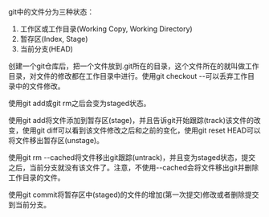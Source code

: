 git中的文件分为三种状态：
1. 工作区或工作目录(Working Copy, Working Directory)
2. 暂存区(Index, Stage)
3. 当前分支(HEAD)

创建一个git仓库后，把一个文件放到.git所在的目录，这个文件所在的就叫做工作目录，对文件的修改都在工作目录中进行。使用git checkout --可以丢弃工作目录中的文件修改。

使用git add或git rm之后会变为staged状态。

使用git add将文件添加到暂存区(stage)，并且告诉git开始跟踪(track)该文件的改变，使用git diff可以看到该文件修改之后和之前的变化，使用git reset HEAD可以将文件移出暂存区(unstage)。

使用git rm --cached将文件移出git跟踪(untrack)，并且变为staged状态，提交之后，当前分支就没有该文件了。注意，不使用--cached会将文件移出git并删除工作目录的文件。

使用git commit将暂存区中(staged)的文件的增加(第一次提交)修改或者删除提交到当前分支。

